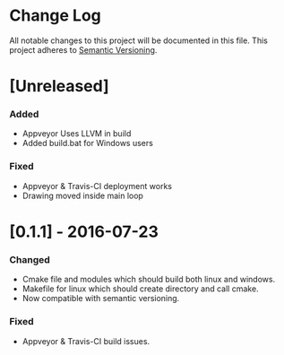 # Change Log
All notable changes to this project will be documented in this file.
This project adheres to [Semantic Versioning](http://semver.org/).

# [Unreleased]

### Added
- Appveyor Uses LLVM in build
- Added build.bat for Windows users

### Fixed
- Appveyor & Travis-CI deployment works
- Drawing moved inside main loop

# [0.1.1] - 2016-07-23

### Changed
- Cmake file and modules which should build both linux and windows.
- Makefile for linux which should create directory and call cmake.
- Now compatible with semantic versioning.

### Fixed
- Appveyor & Travis-CI build issues.

<!---
# [0.0.0] - 2000-01-01

### Added
- new features.

### Changed
- changes in existing functionality.

### Deprecated
- once-stable features removed in upcoming releases.

### Removed 
- deprecated features removed in this release.

### Fixed
- any bug fixes.

### Security
- invite users to upgrade in case of vulnerabilities
-->
